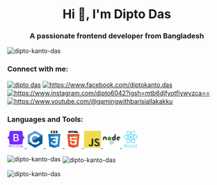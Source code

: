 
<h1 align="center">Hi 👋, I'm Dipto Das</h1>
<h3 align="center">A passionate frontend developer from Bangladesh</h3>

<p align="left"> <img src="https://komarev.com/ghpvc/?username=dipto-kanto-das&label=Profile%20views&color=0e75b6&style=flat" alt="dipto-kanto-das" /> </p>

<h3 align="left">Connect with me:</h3>
<p align="left">
<a href="https://linkedin.com/in/dipto das" target="blank"><img align="center" src="https://raw.githubusercontent.com/rahuldkjain/github-profile-readme-generator/master/src/images/icons/Social/linked-in-alt.svg" alt="dipto das" height="30" width="40" /></a>
<a href="https://fb.com/https://www.facebook.com/diptokanto.das" target="blank"><img align="center" src="https://raw.githubusercontent.com/rahuldkjain/github-profile-readme-generator/master/src/images/icons/Social/facebook.svg" alt="https://www.facebook.com/diptokanto.das" height="30" width="40" /></a>
<a href="https://instagram.com/https://www.instagram.com/dipto6042?igsh=mtb6djfyotfiywyzca==" target="blank"><img align="center" src="https://raw.githubusercontent.com/rahuldkjain/github-profile-readme-generator/master/src/images/icons/Social/instagram.svg" alt="https://www.instagram.com/dipto6042?igsh=mtb6djfyotfiywyzca==" height="30" width="40" /></a>
<a href="https://www.youtube.com/c/https://www.youtube.com/@gamingwithbarisiallakakku" target="blank"><img align="center" src="https://raw.githubusercontent.com/rahuldkjain/github-profile-readme-generator/master/src/images/icons/Social/youtube.svg" alt="https://www.youtube.com/@gamingwithbarisiallakakku" height="30" width="40" /></a>
</p>

<h3 align="left">Languages and Tools:</h3>
<p align="left"> <a href="https://getbootstrap.com" target="_blank" rel="noreferrer"> <img src="https://raw.githubusercontent.com/devicons/devicon/master/icons/bootstrap/bootstrap-plain-wordmark.svg" alt="bootstrap" width="40" height="40"/> </a> <a href="https://www.cprogramming.com/" target="_blank" rel="noreferrer"> <img src="https://raw.githubusercontent.com/devicons/devicon/master/icons/c/c-original.svg" alt="c" width="40" height="40"/> </a> <a href="https://www.w3schools.com/css/" target="_blank" rel="noreferrer"> <img src="https://raw.githubusercontent.com/devicons/devicon/master/icons/css3/css3-original-wordmark.svg" alt="css3" width="40" height="40"/> </a> <a href="https://www.w3.org/html/" target="_blank" rel="noreferrer"> <img src="https://raw.githubusercontent.com/devicons/devicon/master/icons/html5/html5-original-wordmark.svg" alt="html5" width="40" height="40"/> </a> <a href="https://developer.mozilla.org/en-US/docs/Web/JavaScript" target="_blank" rel="noreferrer"> <img src="https://raw.githubusercontent.com/devicons/devicon/master/icons/javascript/javascript-original.svg" alt="javascript" width="40" height="40"/> </a> <a href="https://nodejs.org" target="_blank" rel="noreferrer"> <img src="https://raw.githubusercontent.com/devicons/devicon/master/icons/nodejs/nodejs-original-wordmark.svg" alt="nodejs" width="40" height="40"/> </a> <a href="https://reactjs.org/" target="_blank" rel="noreferrer"> <img src="https://raw.githubusercontent.com/devicons/devicon/master/icons/react/react-original-wordmark.svg" alt="react" width="40" height="40"/> </a> </p>

<p><img align="left" src="https://github-readme-stats.vercel.app/api/top-langs?username=dipto-kanto-das&show_icons=true&locale=en&layout=compact" alt="dipto-kanto-das" /></p>

<p>&nbsp;<img align="center" src="https://github-readme-stats.vercel.app/api?username=dipto-kanto-das&show_icons=true&locale=en" alt="dipto-kanto-das" /></p>

<p><img align="center" src="https://github-readme-streak-stats.herokuapp.com/?user=dipto-kanto-das&" alt="dipto-kanto-das" /></p>

